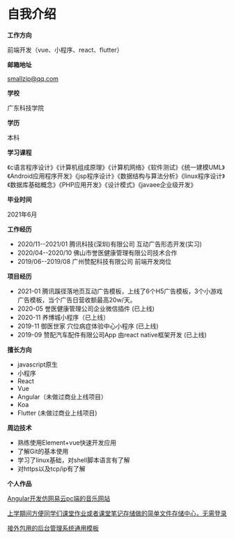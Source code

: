 # 自我介绍

**工作方向**

前端开发（vue、小程序、react、flutter）

**邮箱地址**

smallzip@qq.com

**学校**

广东科技学院

**学历**

本科

**学习课程**

《c语言程序设计》《计算机组成原理》《计算机网络》《软件测试》《统一建模UML》《Android应用程序开发》《jsp程序设计》《数据结构与算法分析》《linux程序设计》《数据库基础概念》《PHP应用开发》《设计模式》《javaee企业级开发》

**毕业时间**

2021年6月

**工作经历**

* 2020/11--2021/01 腾讯科技(深圳)有限公司 互动广告形态开发(实习) 
* 2020/04--2020/10 佛山市誉医健康管理有限公司技术合作
* 2019/06--2019/08 广州赞配科技有限公司 前端开发岗位

**项目经历**

* 2021-01 腾讯蹊径落地页互动广告模板，上线了6个H5广告模板，3个小游戏广告模板，当个广告日营收额最高20w/天。
* 2020-05  誉医健康管理公司企业微信插件 (已上线)  
* 2020-11  养博城小程序（已上线）
* 2019-11  御医世家 穴位病症体验中心小程序 (已上线)
* 2019-09  赞配汽车配件有限公司App 由react native框架开发 (已上线)

**擅长方向**

* javascript原生
* 小程序
* React
* Vue
* Angular（未做过商业上线项目）
* Koa
* Flutter (未做过商业上线项目)

**周边技术**

* 熟练使用Element+vue快速开发应用
* 了解Git的基本使用
* 学习了linux基础，对shell脚本语言有了解
* 对https以及tcp/ip有了解

**个人作品**

[Angular开发仿网易云pc端的音乐网站](http://smallzip.com/wangyi-music/index/)

[上学期间方便同学们课堂作业或者课堂笔记存储做的简单文件存储中心，无需登录](http://www.smallzip.com/666.html)

[接外包用的后台管理系统通用模板](http://smallzip.com/dist)

